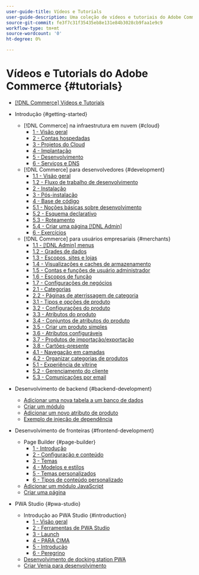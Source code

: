 ```yaml
---
user-guide-title: Vídeos e Tutorials
user-guide-description: Uma coleção de vídeos e tutoriais do Adobe Commerce e do Magento Open Source.
source-git-commit: fe3f7c31f35435eb8e131e84b3028cb9faa1e9c9
workflow-type: tm+mt
source-wordcount: '0'
ht-degree: 0%

---
```



# Vídeos e Tutorials do Adobe Commerce {#tutorials}

+ [[!DNL Commerce] Vídeos e Tutorials](overview.md)

+ Introdução {#getting-started}
   + [!DNL Commerce] na infraestrutura em nuvem  {#cloud}
      + [1 - Visão geral](./cloud/1-overview.md)
      + [2 - Contas hospedadas](./cloud/2-accounts.md)
      + [3 - Projetos do Cloud](./cloud/3-projects.md)
      + [4 - Implantação](./cloud/4-deployment.md)
      + [5 - Desenvolvimento](./cloud/5-dev-config.md)
      + [6 - Serviços e DNS](./cloud/6-launch.md)
   + [!DNL Commerce] para desenvolvedores  {#development}
      + [1.1 - Visão geral](./developer/backend-1-1-overview.md)
      + [1.2 - Fluxo de trabalho de desenvolvimento](./developer/backend-1-2-workflow.md)
      + [2 - Instalação](./developer/backend-2-install.md)
      + [3 - Pós-instalação](./developer/backend-3-post-install.md)
      + [4 - Base de código](./developer/backend-4-code-base.md)
      + [5.1 - Noções básicas sobre desenvolvimento](./developer/backend-5-1-dev-basics.md)
      + [5.2 - Esquema declarativo](./developer/backend-5-2-declarative-schema.md)
      + [5.3 - Roteamento](./developer/backend-5-3-routing.md)
      + [5.4 - Criar uma página  [!DNL Admin] ](./developer/backend-5-4-admin-page.md)
      + [6 - Exercícios](./developer/backend-6-practice.md)
   + [!DNL Commerce] para usuários empresariais  {#merchants}
      + [1.1 - [!DNL Admin] menus](./merchant/introduction/1-1-menus.md)
      + [1.2 - Grades de dados](./merchant/introduction/1-2-data-grids.md)
      + [1.3 - Escopos, sites e lojas](./merchant/introduction/1-3-apps-scopes-sites-stores.md)
      + [1.4 - Visualizações e caches de armazenamento](./merchant/introduction/1-4-store-views-cache.md)
      + [1.5 - Contas e funções de usuário administrador](./merchant/introduction/1-5-users-roles.md)
      + [1.6 - Escopos de função](./merchant/introduction/1-6-role-scopes.md)
      + [1.7 - Configurações de negócios](./merchant/introduction/1-7-business-settings.md)
      + [2.1 - Categorias](./merchant/introduction/2-1-categories.md)
      + [2.2 - Páginas de aterrissagem de categoria](./merchant/introduction/2-2-category-landing-page.md)
      + [3.1 - Tipos e opções de produto](./merchant/introduction/3-1-product-types-options.md)
      + [3.2 - Configurações do produto](./merchant/introduction/3-2-product-settings.md)
      + [3.3 - Atributos do produto](./merchant/introduction/3-3-product-attributes.md)
      + [3.4 - Conjuntos de atributos do produto](./merchant/introduction/3-4-product-attribute-sets.md)
      + [3.5 - Criar um produto simples](./merchant/introduction/3-5-create-simple-product.md)
      + [3.6 - Atributos configuráveis](./merchant/introduction/3-6-configurable-attributes.md)
      + [3.7 - Produtos de importação/exportação](./merchant/introduction/3-7-import-export-products.md)
      + [3.8 - Cartões-presente](./merchant/introduction/3-8-gift-cards.md)
      + [4.1 - Navegação em camadas](./merchant/introduction/4-1-layered-navigation.md)
      + [4.2 - Organizar categorias de produtos](./merchant/introduction/4-2-arrange-product-categories.md)
      + [5.1 - Experiência de vitrine](./merchant/introduction/5-1-storefront-experience.md)
      + [5.2 - Gerenciamento do cliente](./merchant/introduction/5-2-customer-management.md)
      + [5.3 - Comunicações por email](./merchant/introduction/5-3-store-communications.md)

+ Desenvolvimento de backend {#backend-development}
   + [Adicionar uma nova tabela a um banco de dados](./developer/add-new-db-table.md)
   + [Criar um módulo](developer/create-module.md)
   + [Adicionar um novo atributo de produto](./developer/add-product-attribute.md)
   + [Exemplo de injeção de dependência](./developer/dependency-injection.md)

+ Desenvolvimento de fronteiras {#frontend-development}
   + Page Builder {#page-builder}
      + [1 - Introdução](./developer/page-builder/1-intro-case-studies.md)
      + [2 - Configuração e conteúdo](./developer/page-builder/2-config-create-content.md)
      + [3 - Temas](./developer/page-builder/3-themes.md)
      + [4 - Modelos e estilos](./developer/page-builder/4-admin-templates-apply-styles.md)
      + [5 - Temas personalizados](./developer/page-builder/5-customize-theme.md)
      + [6 - Tipos de conteúdo personalizado](developer/page-builder/6-custom-content-types.md)
   + [Adicionar um módulo JavaScript](developer/add-javascript-module.md)
   + [Criar uma página](developer/create-new-page.md)

+ PWA Studio {#pwa-studio}
   + Introdução ao PWA Studio {#introduction}
      + [1 - Visão geral](./pwa/introduction/1-overview.md)
      + [2 - Ferramentas de PWA Studio](./pwa/introduction/2-pwa-studio-tools.md)
      + [3 - Launch](pwa/introduction/3-launch.md)
      + [4 - PARA CIMA](./pwa/introduction/4-upward.md)
      + [5 - Introdução](./pwa/introduction/5-getting-started.md)
      + [6 - Peregrino](./pwa/introduction/6-peregrine.md)
   + [Desenvolvimento de docking station PWA](./pwa/pwa-docker-development.md)
   + [Criar Venia para desenvolvimento](pwa/set-up-venia-for-dev.md)
